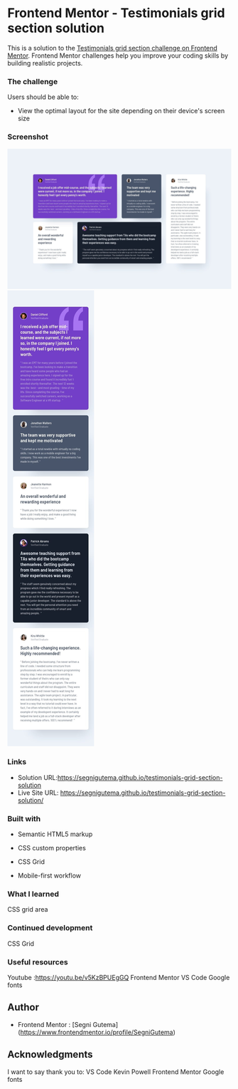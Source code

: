 # Frontend Mentor - Testimonials grid section solution

This is a solution to the [Testimonials grid section challenge on Frontend Mentor](https://www.frontendmentor.io/challenges/testimonials-grid-section-Nnw6J7Un7). Frontend Mentor challenges help you improve your coding skills by building realistic projects.

### The challenge

Users should be able to:

- View the optimal layout for the site depending on their device's screen size

### Screenshot

![](./design/desktop-design.jpg)
![](./design/mobile-design.jpg)

### Links

- Solution URL:https://segnigutema.github.io/testimonials-grid-section-solution
- Live Site URL: https://segnigutema.github.io/testimonials-grid-section-solution/

### Built with

- Semantic HTML5 markup
- CSS custom properties

- CSS Grid
- Mobile-first workflow

### What I learned

CSS grid area

### Continued development

CSS Grid

### Useful resources

Youtube :https://youtu.be/v5KzBPUEgGQ
Frontend Mentor
VS Code
Google fonts

## Author

- Frontend Mentor : [Segni Gutema] (https://www.frontendmentor.io/profile/SegniGutema)

## Acknowledgments

I want to say thank you to:
VS Code
Kevin Powell
Frontend Mentor
Google fonts
